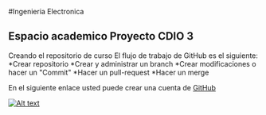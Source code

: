 #Ingenieria Electronica
## Espacio academico Proyecto CDIO 3

Creando el repositorio de curso
El flujo de trabajo de GitHub es el siguiente:
*Crear repositorio
*Crear y administrar un branch
*Crear modificaciones o hacer un "Commit" 
*Hacer un pull-request
*Hacer un merge

En el siguiente enlace usted puede crear una cuenta de [GitHub](https://www.github.com/login)

[![Alt text]([https://img.youtube.com/vi/vUX5u_4B2AM/0.jpg)](https://www.youtube.com/watch?v=vUX5u_4B2AM](https://img.youtube.com/vi/vUX5u_4B2AM/0.jpg)%5D(https://www.youtube.com/watch?v=vUX5u_4B2AM))
